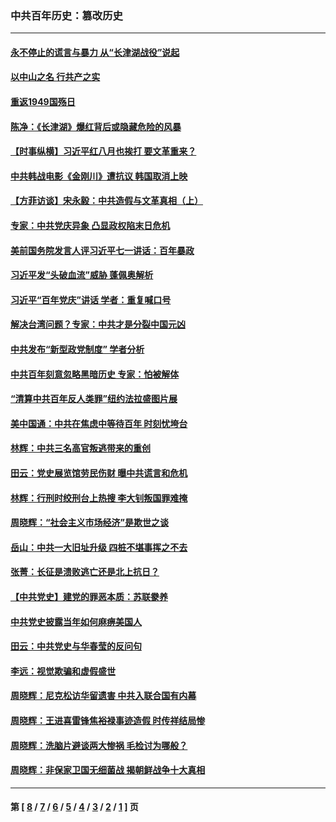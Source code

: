 ### 中共百年历史：篡改历史
---
#### [永不停止的谎言与暴力 从“长津湖战役”说起](../../pages/nf1176115/n13494094.md?11060430) 
#### [以中山之名 行共产之实](../../pages/nf1176115/n13346437.md?11060430) 
#### [重返1949国殇日](../../pages/nf1176115/n13346372.md?11060430) 
#### [陈净：《长津湖》爆红背后或隐藏危险的风暴](../../pages/nf1176115/n13314364.md?11060430) 
#### [【时事纵横】习近平红八月也挨打 要文革重来？](../../pages/nf1176115/n13231393.md?11060430) 
#### [中共韩战电影《金刚川》遭抗议 韩国取消上映](../../pages/nf1176115/n13219114.md?11060430) 
#### [【方菲访谈】宋永毅：中共造假与文革真相（上）](../../pages/nf1176115/n13200760.md?11060430) 
#### [专家：中共党庆异象 凸显政权陷末日危机](../../pages/nf1176115/n13067084.md?11060430) 
#### [美前国务院发言人评习近平七一讲话：百年暴政](../../pages/nf1176115/n13066986.md?11060430) 
#### [习近平发“头破血流”威胁 蓬佩奥解析](../../pages/nf1176115/n13063604.md?11060430) 
#### [习近平“百年党庆”讲话 学者：重复喊口号](../../pages/nf1176115/n13061411.md?11060430) 
#### [解决台湾问题？专家：中共才是分裂中国元凶](../../pages/nf1176115/n13060811.md?11060430) 
#### [中共发布“新型政党制度” 学者分析](../../pages/nf1176115/n13056354.md?11060430) 
#### [中共百年刻意忽略黑暗历史 专家：怕被解体](../../pages/nf1176115/n13056056.md?11060430) 
#### [“清算中共百年反人类罪”纽约法拉盛图片展](../../pages/nf1176115/n13052220.md?11060430) 
#### [美中国通：中共在焦虑中等待百年 时刻忧垮台](../../pages/nf1176115/n13048820.md?11060430) 
#### [林辉：中共三名高官叛逃带来的重创](../../pages/nf1176115/n13035206.md?11060430) 
#### [田云：党史展览馆劳民伤财 曝中共谎言和危机](../../pages/nf1176115/n13033900.md?11060430) 
#### [林辉：行刑时绞刑台上热搜 李大钊叛国罪难掩](../../pages/nf1176115/n13031965.md?11060430) 
#### [周晓辉：“社会主义市场经济”是欺世之谈](../../pages/nf1176115/n13024090.md?11060430) 
#### [岳山：中共一大旧址升级 四桩不堪事挥之不去](../../pages/nf1176115/n13021697.md?11060430) 
#### [张菁：长征是溃败逃亡还是北上抗日？](../../pages/nf1176115/n13020585.md?11060430) 
#### [【中共党史】建党的罪恶本质：苏联豢养](../../pages/nf1176115/n13011888.md?11060430) 
#### [中共党史披露当年如何麻痹美国人](../../pages/nf1176115/n12966400.md?11060430) 
#### [田云：中共党史与华春莹的反问句](../../pages/nf1176115/n12765178.md?11060430) 
#### [李远：视觉欺骗和虚假盛世](../../pages/nf1176115/n12993376.md?11060430) 
#### [周晓辉：尼克松访华留遗害 中共入联合国有内幕](../../pages/nf1176115/n12991422.md?11060430) 
#### [周晓辉：王进喜雷锋焦裕禄事迹造假 时传祥结局惨](../../pages/nf1176115/n12985497.md?11060430) 
#### [周晓辉：洗脑片避谈两大惨祸 毛检讨为哪般？](../../pages/nf1176115/n12971285.md?11060430) 
#### [周晓辉：非保家卫国无细菌战 揭朝鲜战争十大真相](../../pages/nf1176115/n12954161.md?11060430) 

---
#### 第 [ [8](./8.md?11060430) / [7](./7.md?11060430) / [6](./6.md?11060430) / [5](./5.md?11060430) / [4](./4.md?11060430) / [3](./3.md?11060430) / [2](./2.md?11060430) / [1](./1.md?11060430) ] 页
